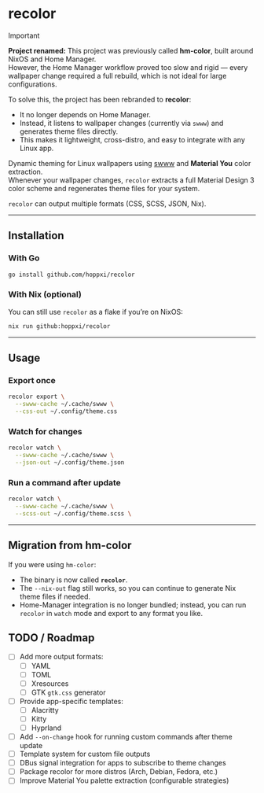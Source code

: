# recolor

> [!IMPORTANT]  
> **Project renamed:** This project was previously called **hm-color**, built around NixOS and Home Manager.  
> However, the Home Manager workflow proved too slow and rigid — every wallpaper change required a full rebuild, which is not ideal for large configurations.
>
> To solve this, the project has been rebranded to **recolor**:
>
> - It no longer depends on Home Manager.
> - Instead, it listens to wallpaper changes (currently via `swww`) and generates theme files directly.
> - This makes it lightweight, cross-distro, and easy to integrate with any Linux app.

Dynamic theming for Linux wallpapers using [swww](https://github.com/LGFae/swww) and **Material You** color extraction.  
Whenever your wallpaper changes, `recolor` extracts a full Material Design 3 color scheme and regenerates theme files for your system.

`recolor` can output multiple formats (CSS, SCSS, JSON, Nix).

---

## Installation

### With Go

```bash
go install github.com/hoppxi/recolor
```

### With Nix (optional)

You can still use `recolor` as a flake if you’re on NixOS:

```bash
nix run github:hoppxi/recolor
```

---

## Usage

### Export once

```bash
recolor export \
  --swww-cache ~/.cache/swww \
  --css-out ~/.config/theme.css
```

### Watch for changes

```bash
recolor watch \
  --swww-cache ~/.cache/swww \
  --json-out ~/.config/theme.json
```

### Run a command after update

```bash
recolor watch \
  --swww-cache ~/.cache/swww \
  --scss-out ~/.config/theme.scss \
```

---

## Migration from hm-color

If you were using `hm-color`:

- The binary is now called **`recolor`**.
- The `--nix-out` flag still works, so you can continue to generate Nix theme files if needed.
- Home-Manager integration is no longer bundled; instead, you can run `recolor` in `watch` mode and export to any format you like.

## TODO / Roadmap

- [ ] Add more output formats:
  - [ ] YAML
  - [ ] TOML
  - [ ] Xresources
  - [ ] GTK `gtk.css` generator
- [ ] Provide app-specific templates:
  - [ ] Alacritty
  - [ ] Kitty
  - [ ] Hyprland
- [ ] Add `--on-change` hook for running custom commands after theme update
- [ ] Template system for custom file outputs
- [ ] DBus signal integration for apps to subscribe to theme changes
- [ ] Package recolor for more distros (Arch, Debian, Fedora, etc.)
- [ ] Improve Material You palette extraction (configurable strategies)
